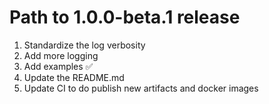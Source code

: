 # Path to 1.0.0-beta.1 release
1. Standardize the log verbosity
2. Add more logging
3. Add examples ✅
4. Update the README.md
5. Update CI to do publish new artifacts and docker images